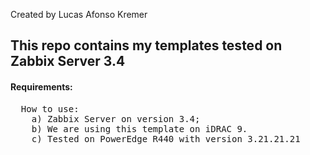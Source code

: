 Created by Lucas Afonso Kremer <br>

<h2>This repo contains my templates tested on Zabbix Server 3.4</h2>

<h4>Requirements:</h4>
<pre>
  How to use:
	a) Zabbix Server on version 3.4;
	b) We are using this template on iDRAC 9.
	c) Tested on PowerEdge R440 with version 3.21.21.21
</pre>

